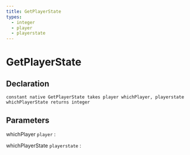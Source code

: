 ```yaml
---
title: GetPlayerState
types:
  - integer
  - player
  - playerstate
---
```


# GetPlayerState

## Declaration

```jass
constant native GetPlayerState takes player whichPlayer, playerstate whichPlayerState returns integer
```

## Parameters
whichPlayer `player`
: 

whichPlayerState `playerstate`
: 

